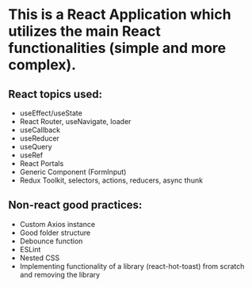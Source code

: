 # This is a React Application which utilizes the main React functionalities (simple and more complex).

## React topics used:

- useEffect/useState
- React Router, useNavigate, loader
- useCallback
- useReducer
- useQuery
- useRef
- React Portals
- Generic Component (FormInput)
- Redux Toolkit, selectors, actions, reducers, async thunk

## Non-react good practices:

- Custom Axios instance
- Good folder structure
- Debounce function
- ESLint
- Nested CSS
- Implementing functionality of a library (react-hot-toast) from scratch and removing the library
